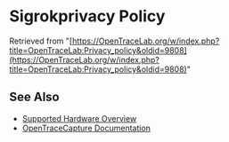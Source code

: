 # Sigrokprivacy Policy

Retrieved from "[https://OpenTraceLab.org/w/index.php?title=OpenTraceLab:Privacy_policy&oldid=9808](https://OpenTraceLab.org/w/index.php?title=OpenTraceLab:Privacy_policy&oldid=9808)"

## See Also
- [Supported Hardware Overview](../supported-hardware.md)
- [OpenTraceCapture Documentation](../../opentracecapture/overview.md)
